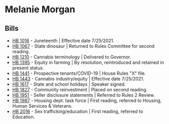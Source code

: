 # Melanie Morgan
## Bills
* [HB 1016](/bill/2021-22/hb/1016/) - Juneteenth | Effective date 7/25/2021.
* [HB 1067](/bill/2021-22/hb/1067/) - State dinosaur | Returned to Rules Committee for second reading.
* [HB 1210](/bill/2021-22/hb/1210/) - Cannabis terminology | Delivered to Governor.
* [HB 1395](/bill/2021-22/hb/1395/) - Equity in farming | By resolution, reintroduced and retained in present status.
* [HB 1441](/bill/2021-22/hb/1441/) - Prospective tenants/COVID-19 | House Rules "X" file.
* [HB 1443](/bill/2021-22/hb/1443/) - Cannabis industry/equity | Effective date 7/25/2021.
* [HB 1617](/bill/2021-22/hb/1617/) - State and school holidays | Speaker signed.
* [HB 1827](/bill/2021-22/hb/1827/) - Community reinvestment | Placed on second reading.
* [HB 1951](/bill/2021-22/hb/1951/) - Seller disclosure statements | Referred to Rules 2 Review.
* [HB 1987](/bill/2021-22/hb/1987/) - Housing dept. task force | First reading, referred to Housing, Human Services & Veterans.
* [HB 2016](/bill/2021-22/hb/2016/) - Sex trafficking/education | First reading, referred to Education.
